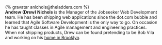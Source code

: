 <div class="profile-container">                                                                                                                                                                                                         
  <div class="profile-thumb">
  {% gravatar anichols@theladders.com %}
  </div>
  <div class="profile-content">
    <strong>Andrew (Drew) Nichols</strong> is the Manager of the Jobseeker Web Development team. He has been shipping web applications since the dot.com bubble and learned that Agile Software Development is the only way to go. On occasion he has taught classes in Agile management and engineering practices. When not shipping products, Drew can be found pretending to be Bob Vila and working on his <a href="http://brownstonecyclone.com">home in Brooklyn</a>.
  </div>
</div>

